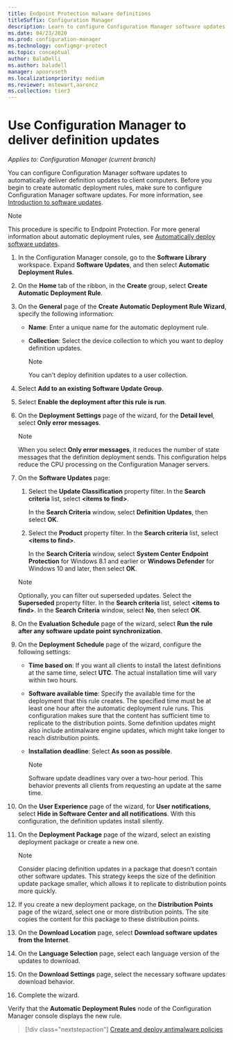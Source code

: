 ```yaml
---
title: Endpoint Protection malware definitions
titleSuffix: Configuration Manager
description: Learn to configure Configuration Manager software updates to deliver definition updates to client computers.
ms.date: 04/23/2020
ms.prod: configuration-manager
ms.technology: configmgr-protect
ms.topic: conceptual
author: BalaDelli
ms.author: baladell
manager: apoorvseth
ms.localizationpriority: medium
ms.reviewer: mstewart,aaroncz 
ms.collection: tier3
---
```


# Use Configuration Manager to deliver definition updates

*Applies to: Configuration Manager (current branch)*

You can configure Configuration Manager software updates to automatically deliver definition updates to client computers. Before you begin to create automatic deployment rules, make sure to configure Configuration Manager software updates. For more information, see [Introduction to software updates](../../sum/understand/software-updates-introduction.md).

> [!NOTE]
> This procedure is specific to Endpoint Protection. For more general information about automatic deployment rules, see [Automatically deploy software updates](../../sum/deploy-use/automatically-deploy-software-updates.md).

1. In the Configuration Manager console, go to the **Software Library** workspace. Expand **Software Updates**, and then select **Automatic Deployment Rules**.

1. On the **Home** tab of the ribbon, in the **Create** group, select **Create Automatic Deployment Rule**.

1. On the **General** page of the **Create Automatic Deployment Rule Wizard**, specify the following information:

    - **Name**: Enter a unique name for the automatic deployment rule.

    - **Collection**: Select the device collection to which you want to deploy definition updates.

        > [!NOTE]
        > You can't deploy definition updates to a user collection.

1. Select **Add to an existing Software Update Group**.

1. Select **Enable the deployment after this rule is run**.

1. On the **Deployment Settings** page of the wizard, for the **Detail level**, select **Only error messages**.

    > [!NOTE]
    > When you select **Only error messages**, it reduces the number of state messages that the definition deployment sends. This configuration helps reduce the CPU processing on the Configuration Manager servers.

1. On the **Software Updates** page:

    1. Select the **Update Classification** property filter. In the **Search criteria** list, select **<items to find\>**.

        In the **Search Criteria** window, select **Definition Updates**, then select **OK**.

    1. Select the **Product** property filter. In the **Search criteria** list, select **<items to find\>**.

        In the **Search Criteria** window, select **System Center Endpoint Protection** for Windows 8.1 and earlier or **Windows Defender** for Windows 10 and later, then select **OK**.

    > [!NOTE]
    > Optionally, you can filter out superseded updates. Select the **Superseded** property filter. In the **Search criteria** list, select **<items to find\>**. In the **Search Criteria** window, select **No**, then select **OK**.

1. On the **Evaluation Schedule** page of the wizard, select **Run the rule after any software update point synchronization**.

1. On the **Deployment Schedule** page of the wizard, configure the following settings:

    - **Time based on**: If you want all clients to install the latest definitions at the same time, select **UTC**. The actual installation time will vary within two hours.

    - **Software available time**: Specify the available time for the deployment that this rule creates. The specified time must be at least one hour after the automatic deployment rule runs. This configuration makes sure that the content has sufficient time to replicate to the distribution points. Some definition updates might also include antimalware engine updates, which might take longer to reach distribution points.

    - **Installation deadline**: Select **As soon as possible**.

        > [!NOTE]
        > Software update deadlines vary over a two-hour period. This behavior prevents all clients from requesting an update at the same time.

1. On the **User Experience** page of the wizard, for **User notifications**, select **Hide in Software Center and all notifications**. With this configuration, the definition updates install silently.

1. On the **Deployment Package** page of the wizard, select an existing deployment package or create a new one.

    > [!NOTE]
    > Consider placing definition updates in a package that doesn't contain other software updates. This strategy keeps the size of the definition update package smaller, which allows it to replicate to distribution points more quickly.

1. If you create a new deployment package, on the **Distribution Points** page of the wizard, select one or more distribution points. The site copies the content for this package to these distribution points.

1. On the **Download Location** page, select **Download software updates from the Internet**.

1. On the **Language Selection** page, select each language version of the updates to download.

1. On the **Download Settings** page, select the necessary software updates download behavior.

1. Complete the wizard.

Verify that the **Automatic Deployment Rules** node of the Configuration Manager console displays the new rule.

> [!div class="nextstepaction"]
> [Create and deploy antimalware policies](endpoint-antimalware-policies.md)
